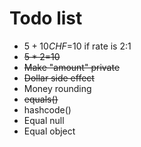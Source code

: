 # Todo list
- $5+10CHF=$10 if rate is 2:1
- ~~$5*2=$10~~
- ~~Make "amount" private~~
- ~~Dollar side effect~~
- Money rounding
- ~~equals()~~
- hashcode()
- Equal null
- Equal object
